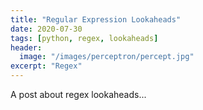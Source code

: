 ```yaml
---
title: "Regular Expression Lookaheads"
date: 2020-07-30
tags: [python, regex, lookaheads]
header:
  image: "/images/perceptron/percept.jpg"
excerpt: "Regex"
---
```

A post about regex lookaheads...
